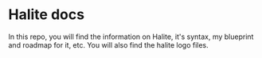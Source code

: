 # Halite docs
In this repo, you will find the information on Halite, it's syntax, my blueprint and roadmap for it, etc.
You will also find the halite logo files.